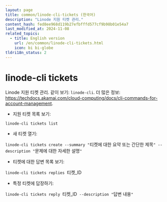```yaml
---
layout: page
title: common/linode-cli-tickets (한국어)
description: "Linode 지원 티켓 관리."
content_hash: fed8ee968d119b27efbfffd577cf9b98b01e54a7
last_modified_at: 2024-11-08
related_topics:
  - title: English version
    url: /en/common/linode-cli-tickets.html
    icon: bi bi-globe
tldri18n_status: 2
---
```

# linode-cli tickets

Linode 지원 티켓 관리.
같이 보기: `linode-cli`.
더 많은 정보: <https://techdocs.akamai.com/cloud-computing/docs/cli-commands-for-account-management>.

- 지원 티켓 목록 보기:

`linode-cli tickets list`

- 새 티켓 열기:

`linode-cli tickets create --summary "`<span class="tldr-var badge badge-pill bg-dark-lm bg-white-dm text-white-lm text-dark-dm font-weight-bold">티켓에 대한 요약 또는 간단한 제목</span>`" --description "`<span class="tldr-var badge badge-pill bg-dark-lm bg-white-dm text-white-lm text-dark-dm font-weight-bold">문제에 대한 자세한 설명</span>`"`

- 티켓에 대한 답변 목록 보기:

`linode-cli tickets replies `<span class="tldr-var badge badge-pill bg-dark-lm bg-white-dm text-white-lm text-dark-dm font-weight-bold">티켓_ID</span>

- 특정 티켓에 답장하기:

`linode-cli tickets reply `<span class="tldr-var badge badge-pill bg-dark-lm bg-white-dm text-white-lm text-dark-dm font-weight-bold">티켓_ID</span>` --description "`<span class="tldr-var badge badge-pill bg-dark-lm bg-white-dm text-white-lm text-dark-dm font-weight-bold">답변 내용</span>`"`
